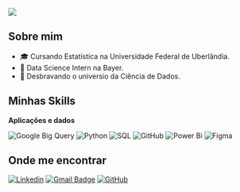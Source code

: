 ![](https://komarev.com/ghpvc/?username=beatrizmoraesm&color=006bed)

## Sobre mim

- 🎓 Cursando Estatística na Universidade Federal de Uberlândia.
- 💼 Data Science Intern na Bayer.
- 🌱 Desbravando o universio da Ciência de Dados.

## Minhas Skills

**Aplicações e dados**

![Google Big Query](https://img.shields.io/badge/-Google%20Big%20Query-333333?style=flat&logo=googlebigquery)
![Python](https://img.shields.io/badge/-Python-333333?style=flat&logo=python)
![SQL](https://img.shields.io/badge/-SQL-333333?style=flat&logo=sql)
![GitHub](https://img.shields.io/badge/-GitHub-333333?style=flat&logo=github)
![Power Bi](https://img.shields.io/badge/-Power%20Bi-333333?style=flat&logo=powerbi)
![Figma](https://img.shields.io/badge/-Figma-333333?style=flat&logo=figma&logoColor=007ACC)


## Onde me encontrar

[![Linkedin](https://img.shields.io/badge/-Beatriz%20Moraes%20Moreira-blue?style=flat-square&logo=Linkedin&logoColor=white&link=https://www.linkedin.com/in/beatriz-moraes-moreira-8548331a2/)](https://www.linkedin.com/in/beatriz-moraes-moreira-8548331a2/)
[![Gmail Badge](https://img.shields.io/badge/-beatrizmoraestt@outlook.com-006bed?style=flat-square&logo=Gmail&logoColor=white&link=mailto:SEU-EMAIL)](mailto:beatrizmoraestt@outlook.com)
[![GitHub](https://img.shields.io/github/followers/beatrizmoraesm?label=follow&style=social)](https://github.com/beatrizmoraesm)
